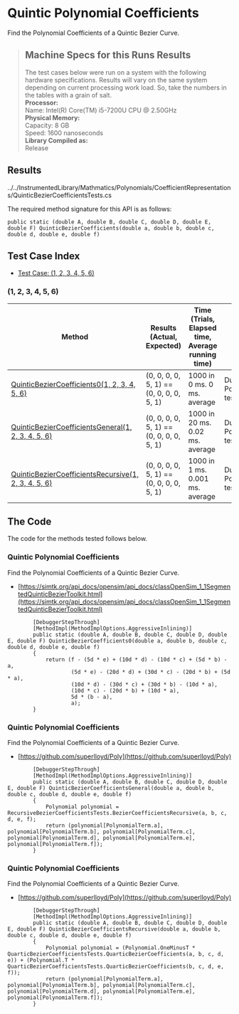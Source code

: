 # Quintic Polynomial Coefficients

Find the Polynomial Coefficients of a Quintic Bezier Curve.

> ## Machine Specs for this Runs Results
> The test cases below were run on a system with the following hardware specifications. Results will vary on the same system depending on current processing work load. So, take the numbers in the tables with a grain of salt.  
> **Processor:**  
> Name: Intel(R) Core(TM) i5-7200U CPU @ 2.50GHz  
  > **Physical Memory:**  
> Capacity: 8 GB  
> Speed: 1600 nanoseconds  
  > **Library Compiled as:**  
> Release  

## Results

../../InstrumentedLibrary/Mathmatics/Polynomials/CoefficientRepresentations/QuinticBezierCoefficientsTests.cs

The required method signature for this API is as follows:

```CSharp
public static (double A, double B, double C, double D, double E, double F) QuinticBezierCoefficients(double a, double b, double c, double d, double e, double f)
```

## Test Case Index

- [Test Case: (1, 2, 3, 4, 5, 6)](#1,-2,-3,-4,-5,-6)

### (1, 2, 3, 4, 5, 6)

| Method | Results (Actual, Expected) | Time (Trials, Elapsed time, Average running time) | Notes |
|---|---|---|---|
| [QuinticBezierCoefficients0(1, 2, 3, 4, 5, 6)](#Quintic-Polynomial-Coefficients) | (0, 0, 0, 0, 5, 1) == (0, 0, 0, 0, 5, 1) | 1000 in 0 ms. 0 ms. average | Dumb Polynomial test. |
| [QuinticBezierCoefficientsGeneral(1, 2, 3, 4, 5, 6)](#Quintic-Polynomial-Coefficients) | (0, 0, 0, 0, 5, 1) == (0, 0, 0, 0, 5, 1) | 1000 in 20 ms. 0.02 ms. average | Dumb Polynomial test. |
| [QuinticBezierCoefficientsRecursive(1, 2, 3, 4, 5, 6)](#Quintic-Polynomial-Coefficients) | (0, 0, 0, 0, 5, 1) == (0, 0, 0, 0, 5, 1) | 1000 in 1 ms. 0.001 ms. average | Dumb Polynomial test. |

## The Code

The code for the methods tested follows below.

### Quintic Polynomial Coefficients

Find the Polynomial Coefficients of a Quintic Bezier Curve.  
- [https://simtk.org/api_docs/opensim/api_docs/classOpenSim_1_1SegmentedQuinticBezierToolkit.html](https://simtk.org/api_docs/opensim/api_docs/classOpenSim_1_1SegmentedQuinticBezierToolkit.html)

```CSharp
        [DebuggerStepThrough]
        [MethodImpl(MethodImplOptions.AggressiveInlining)]
        public static (double A, double B, double C, double D, double E, double F) QuinticBezierCoefficients0(double a, double b, double c, double d, double e, double f)
        {
            return (f - (5d * e) + (10d * d) - (10d * c) + (5d * b) - a,
                    (5d * e) - (20d * d) + (30d * c) - (20d * b) + (5d * a),
                    (10d * d) - (30d * c) + (30d * b) - (10d * a),
                    (10d * c) - (20d * b) + (10d * a),
                    5d * (b - a),
                    a);
        }
```

### Quintic Polynomial Coefficients

Find the Polynomial Coefficients of a Quintic Bezier Curve.  
- [https://github.com/superlloyd/Poly](https://github.com/superlloyd/Poly)

```CSharp
        [DebuggerStepThrough]
        [MethodImpl(MethodImplOptions.AggressiveInlining)]
        public static (double A, double B, double C, double D, double E, double F) QuinticBezierCoefficientsGeneral(double a, double b, double c, double d, double e, double f)
        {
            Polynomial polynomial = RecursiveBezierCoefficientsTests.BezierCoefficientsRecursive(a, b, c, d, e, f);
            return (polynomial[PolynomialTerm.a], polynomial[PolynomialTerm.b], polynomial[PolynomialTerm.c], polynomial[PolynomialTerm.d], polynomial[PolynomialTerm.e], polynomial[PolynomialTerm.f]);
        }
```

### Quintic Polynomial Coefficients

Find the Polynomial Coefficients of a Quintic Bezier Curve.  
- [https://github.com/superlloyd/Poly](https://github.com/superlloyd/Poly)

```CSharp
        [DebuggerStepThrough]
        [MethodImpl(MethodImplOptions.AggressiveInlining)]
        public static (double A, double B, double C, double D, double E, double F) QuinticBezierCoefficientsRecursive(double a, double b, double c, double d, double e, double f)
        {
            Polynomial polynomial = (Polynomial.OneMinusT * QuarticBezierCoefficientsTests.QuarticBezierCoefficients(a, b, c, d, e)) + (Polynomial.T * QuarticBezierCoefficientsTests.QuarticBezierCoefficients(b, c, d, e, f));
            return (polynomial[PolynomialTerm.a], polynomial[PolynomialTerm.b], polynomial[PolynomialTerm.c], polynomial[PolynomialTerm.d], polynomial[PolynomialTerm.e], polynomial[PolynomialTerm.f]);
        }
```


